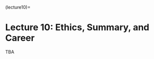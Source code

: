 (lecture10)= 
# Lecture 10: Ethics, Summary, and Career 
TBA

<!-- We conclude this unit by discussing a pressing topic on (geo)ethics. Examples are used to illustrate its importance in spatial data science, as well as in geographic information retrieval more specifically in the context of preserving locational information for social good. We then summarize concepts, techniques, and tools that were covered in this unit. Finally, we close the lecture with a discussion on careers as a spatial data scientist.  

[![Lecture10-slides](/lectures/l10-preface.png)](https://docs.google.com/presentation/d/1M7nfgnp6sLTaCCRdMMytxqusQ_LimIAAXyd0-qeSRyk/edit?usp=sharing) -->